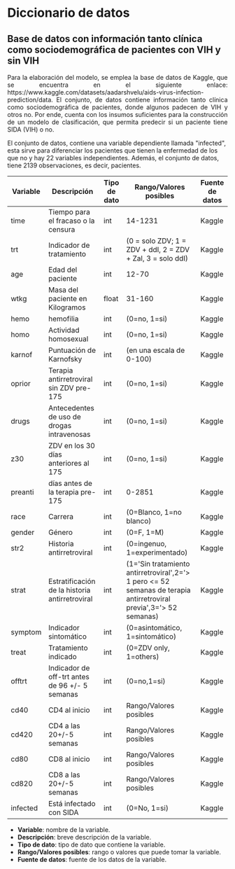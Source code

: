 # Diccionario de datos

## Base de datos con información tanto clínica como sociodemográfica de pacientes con VIH y sin VIH

<p align="justify">
Para la elaboración del modelo, se emplea la base de datos de Kaggle, que se encuentra en el siguiente enlace: https://www.kaggle.com/datasets/aadarshvelu/aids-virus-infection-prediction/data. El conjunto, de datos contiene información tanto clínica como sociodemográfica de pacientes, donde algunos padecen de VIH y otros no. Por ende, cuenta con los insumos suficientes para la construcción de un modelo de clasificación, que permita predecir si un paciente tiene SIDA (VIH) o no.

El conjunto de datos, contiene una variable dependiente llamada "infected", esta sirve para diferenciar los pacientes que tienen la enfermedad de los que no y hay 22 variables independientes. Además, el conjunto de datos, tiene 2139 observaciones, es decir, pacientes.
</p>

| Variable | Descripción | Tipo de dato | Rango/Valores posibles | Fuente de datos |
| --- | --- | --- | --- | --- |
| time | Tiempo para el fracaso o la censura | int | 14-1231| Kaggle |
| trt | Indicador de tratamiento | int | (0 = solo ZDV; 1 = ZDV + ddI, 2 = ZDV + Zal, 3 = solo ddI) | Kaggle |
| age | Edad del paciente | int | 12-70 | Kaggle|
| wtkg | Masa del paciente en Kilogramos | float | 31-160 | Kaggle |
| hemo | hemofilia |int  | (0=no, 1=si) | Kaggle|
| homo | Actividad homosexual | int | (0=no, 1=si) | Kaggle |
| karnof | Puntuación de Karnofsky | int |(en una escala de 0-100) | Kaggle |
| oprior | Terapia antirretroviral sin ZDV pre-175 | int | (0=no, 1=si) | Kaggle |
| drugs | Antecedentes de uso de drogas intravenosas | int | (0=no, 1=si) | Kaggle |
| z30 | ZDV en los 30 días anteriores al 175 | int | (0=no, 1=si) | Kaggle|
| preanti | días antes de la terapia pre-175 | int | 0-2851 | Kaggle |
| race | Carrera | int | (0=Blanco, 1=no blanco) | Kaggle|
| gender | Género | int | (0=F, 1=M) | Kaggle |
| str2 | Historia antirretroviral | int | (0=ingenuo, 1=experimentado)  | Kaggle |
| strat | Estratificación de la historia antirretroviral | int | (1='Sin tratamiento antirretroviral',2='> 1 pero <= 52 semanas de terapia antirretroviral previa',3='> 52 semanas) | Kaggle|
| symptom | Indicador sintomático| int | (0=asintomático, 1=sintomático) | Kaggle |
| treat | Tratamiento indicado | int | (0=ZDV only, 1=others) | Kaggle|
| offtrt | Indicador de off-trt antes de 96 +/- 5 semanas | int | (0=no,1=si) | Kaggle |
| cd40 | CD4 al inicio | int | Rango/Valores posibles | Kaggle |
| cd420 | CD4 a las 20+/-5 semanas | int | Rango/Valores posibles | Kaggle|
| cd80 | CD8 al inicio | int | Rango/Valores posibles | Kaggle |
| cd820 | CD8 a las 20+/-5 semanas | int | Rango/Valores posibles | Kaggle|
| infected | Está infectado con SIDA | int | (0=No, 1=si) | Kaggle |



- **Variable**: nombre de la variable.
- **Descripción**: breve descripción de la variable.
- **Tipo de dato**: tipo de dato que contiene la variable.
- **Rango/Valores posibles**: rango o valores que puede tomar la variable.
- **Fuente de datos**: fuente de los datos de la variable.



